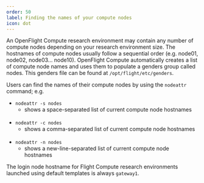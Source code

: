 ```yaml
---
order: 50
label: Finding the names of your compute nodes
icon: dot
---
```


An OpenFlight Compute research environment may contain any number of compute nodes depending on your research environment size. The hostnames of compute nodes usually follow a sequential order (e.g. node01, node02, node03… node10). OpenFlight Compute automatically creates a list of compute node names and uses them to populate a genders group called nodes. This genders file can be found at `/opt/flight/etc/genders`.

Users can find the names of their compute nodes by using the `nodeattr` command; e.g.

- `nodeattr -s nodes`
    - shows a space-separated list of current compute node hostnames<br><br>
- `nodeattr -c nodes`
    - shows a comma-separated list of current compute node hostnames<br><br>
- `nodeattr -n nodes`
    - shows a new-line-separated list of current compute node hostnames

The login node hostname for Flight Compute research environments launched using default templates is always `gateway1`.